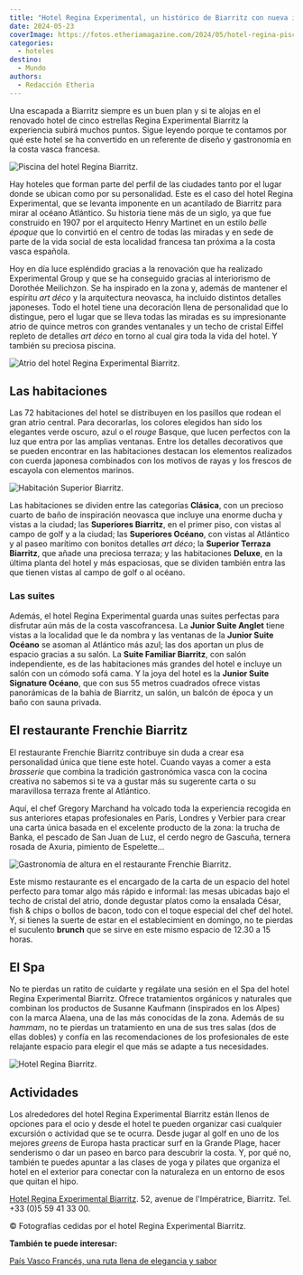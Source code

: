 ```yaml
---
title: "Hotel Regina Experimental, un histórico de Biarritz con nueva imagen"
date: 2024-05-23
coverImage: https://fotos.etheriamagazine.com/2024/05/hotel-regina-piscina.jpg
categories: 
  - hoteles
destino: 
  - Mundo
authors: 
  - Redacción Etheria
---
```


Una escapada a Biarritz siempre es un buen plan y si te alojas en el renovado hotel de 
cinco estrellas Regina Experimental Biarritz la experiencia subirá muchos puntos. Sigue 
leyendo porque te contamos por qué este hotel se ha convertido en un referente de diseño 
y gastronomía en la costa vasca francesa. 

![Piscina del hotel Regina Biarritz.](https://fotos.etheriamagazine.com/2024/05/hotel-regina-piscina.jpg "Piscina del hotel Regina Experimental Biarritz.")

Hay hoteles que forman parte del perfil de las ciudades tanto por el lugar donde se 
ubican como por su personalidad. Este es el caso del hotel Regina Experimental, que se 
levanta imponente en un acantilado de Biarritz para mirar al océano Atlántico. Su 
historia tiene más de un siglo, ya que fue construido en 1907 por el arquitecto Henry 
Martinet en un estilo _belle époque_ que lo convirtió en el centro de todas las miradas 
y en sede de parte de la vida social de esta localidad francesa tan próxima a la costa 
vasca española. 

Hoy en día luce espléndido gracias a la renovación que ha realizado Experimental Group y 
que se ha conseguido gracias al interiorismo de Dorothée Meilichzon. Se ha inspirado en 
la zona y, además de mantener el espíritu _art déco_ y la arquitectura neovasca, ha 
incluido distintos detalles japoneses. Todo el hotel tiene una decoración llena de 
personalidad que lo distingue, pero el lugar que se lleva todas las miradas es su 
impresionante atrio de quince metros con grandes ventanales y un techo de cristal Eiffel 
repleto de detalles _art déco_ en torno al cual gira toda la vida del hotel. Y también 
su preciosa piscina. 

![Atrio del hotel Regina Experimental Biarritz.](https://fotos.etheriamagazine.com/2024/05/hotel-regina-hall.jpg "Atrio del hotel Regina Experimental Biarritz.")

## Las habitaciones

Las 72 habitaciones del hotel se distribuyen en los pasillos que rodean el gran atrio 
central. Para decorarlas, los colores elegidos han sido los elegantes verde oscuro, azul 
o el _rouge_ Basque, que lucen perfectos con la luz que entra por las amplias ventanas. 
Entre los detalles decorativos que se pueden encontrar en las habitaciones destacan los 
elementos realizados con cuerda japonesa combinados con los motivos de rayas y los 
frescos de escayola con elementos marinos. 

![Habitación Superior Biarritz.](https://fotos.etheriamagazine.com/2024/05/hotel-regina-habitacion.jpg "Habitación Superior Biarritz.")

Las habitaciones se dividen entre las categorías **Clásica**, con un precioso cuarto de 
baño de inspiración neovasca que incluye una enorme ducha y vistas a la ciudad; las 
**Superiores Biarritz**, en el primer piso, con vistas al campo de golf y a la ciudad; 
las **Superiores Océano**, con vistas al Atlántico y al paseo marítimo con bonitos 
detalles _art déco_; la **Superior Terraza Biarritz**, que añade una preciosa terraza; y 
las habitaciones **Deluxe**, en la última planta del hotel y más espaciosas, que se 
dividen también entra las que tienen vistas al campo de golf o al océano. 

### Las suites

Además, el hotel Regina Experimental guarda unas suites perfectas para disfrutar aún más 
de la costa vascofrancesa. La **Junior Suite Anglet** tiene vistas a la localidad que le 
da nombra y las ventanas de la **Junior Suite Océano** se asoman al Atlántico más azul; 
las dos aportan un plus de espacio gracias a su salón. La **Suite Familiar Biarritz**, 
con salón independiente, es de las habitaciones más grandes del hotel e incluye un salón 
con un cómodo sofá cama. Y la joya del hotel es la **Junior Suite Signature Océano**, 
que con sus 55 metros cuadrados ofrece vistas panorámicas de la bahía de Biarritz, un 
salón, un balcón de época y un baño con sauna privada. 

## El restaurante Frenchie Biarritz

El restaurante Frenchie Biarritz contribuye sin duda a crear esa personalidad única que 
tiene este hotel. Cuando vayas a comer a esta _brasserie_ que combina la tradición 
gastronómica vasca con la cocina creativa no sabemos si te va a gustar más su sugerente 
carta o su maravillosa terraza frente al Atlántico. 

Aquí, el chef Gregory Marchand ha volcado toda la experiencia recogida en sus anteriores 
etapas profesionales en París, Londres y Verbier para crear una carta única basada en el 
excelente producto de la zona: la trucha de Banka, el pescado de San Juan de Luz, el 
cerdo negro de Gascuña, ternera rosada de Axuria, pimiento de Espelette… 

![Gastronomía de altura en el restaurante Frenchie Biarritz.](https://fotos.etheriamagazine.com/2024/05/hotel-regina-gastronomia.jpg "Gastronomía de altura en el restaurante Frenchie Biarritz.")

Este mismo restaurante es el encargado de la carta de un espacio del hotel perfecto para 
tomar algo más rápido e informal: las mesas ubicadas bajo el techo de cristal del atrio, 
donde degustar platos como la ensalada César, fish & chips o bollos de bacon, todo con 
el toque especial del chef del hotel. Y, si tienes la suerte de estar en el 
establecimient en domingo, no te pierdas el suculento **brunch** que se sirve en este 
mismo espacio de 12.30 a 15 horas. 

## El Spa

No te pierdas un ratito de cuidarte y regálate una sesión en el Spa del hotel Regina 
Experimental Biarritz. Ofrece tratamientos orgánicos y naturales que combinan los 
productos de Susanne Kaufmann (inspirados en los Alpes) con la marca Alaena, una de las 
más conocidas de la zona. Además de su _hammam_, no te pierdas un tratamiento en una de 
sus tres salas (dos de ellas dobles) y confía en las recomendaciones de los 
profesionales de este relajante espacio para elegir el que más se adapte a tus 
necesidades. 

![Hotel Regina Biarritz.](https://fotos.etheriamagazine.com/2024/05/hotel-regina-acantilado.jpg "Hotel Regina Biarritz.")

## Actividades

Los alrededores del hotel Regina Experimental Biarritz están llenos de opciones para el 
ocio y desde el hotel te pueden organizar casi cualquier excursión o actividad que se te 
ocurra. Desde jugar al golf en uno de los mejores _greens_ de Europa hasta practicar 
surf en la Grande Plage, hacer senderismo o dar un paseo en barco para descubrir la 
costa. Y, por qué no, también te puedes apuntar a las clases de yoga y pilates que 
organiza el hotel en el exterior para conectar con la naturaleza en un entorno de esos 
que quitan el hipo. 

[Hotel Regina Experimental Biarritz](https://es.reginaexperimental.com/). 52, avenue de 
l'Impératrice, Biarritz. Tel. +33 (0)5 59 41 33 00. 

© Fotografías cedidas por el hotel Regina Experimental Biarritz. 

**También te puede interesar:** 

[País Vasco Francés, una ruta llena de elegancia y 
sabor](https://etheriamagazine.com/2020/08/24/que-ver-pais-vasco-frances-san-juan-luz-biarritz-san-juan-pie-puerto-sare/)
